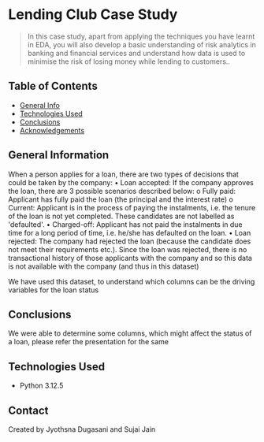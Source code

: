 # Lending Club Case Study
> In this case study, apart from applying the techniques you have learnt in EDA, you will also develop a basic understanding of risk analytics in banking and financial services and understand how data is used to minimise the risk of losing money while lending to customers..


## Table of Contents
* [General Info](#general-information)
* [Technologies Used](#technologies-used)
* [Conclusions](#conclusions)
* [Acknowledgements](#acknowledgements)


## General Information

When a person applies for a loan, there are two types of decisions that could be taken by the company:
•	Loan accepted: If the company approves the loan, there are 3 possible scenarios described below:
o	Fully paid: Applicant has fully paid the loan (the principal and the interest rate)
o	Current: Applicant is in the process of paying the instalments, i.e. the tenure of the loan is not yet completed. These candidates are not labelled as 'defaulted'.
•	Charged-off: Applicant has not paid the instalments in due time for a long period of time, i.e. he/she has defaulted on the loan.
•	Loan rejected: The company had rejected the loan (because the candidate does not meet their requirements etc.). Since the loan was rejected, there is no transactional history of those applicants with the company and so this data is not available with the company (and thus in this dataset)

We have used this dataset, to understand which columns can be the driving variables for the loan status


## Conclusions
We were able to determine some columns, which might affect the status of a loan, please refer the presentation for the same



## Technologies Used
- Python 3.12.5


## Contact
Created by Jyothsna Dugasani and Sujai Jain


